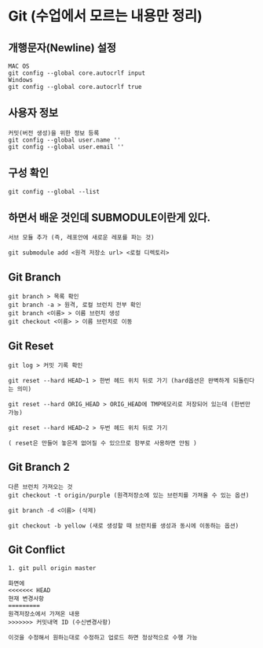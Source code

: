 # Git (수업에서 모르는 내용만 정리)

## 개행문자(Newline) 설정
```
MAC OS
git config --global core.autocrlf input
Windows
git config --global core.autocrlf true
```

## 사용자 정보
```
커밋(버전 생성)을 위한 정보 등록
git config --global user.name ''
git config --global user.email ''
```

## 구성 확인
```
git config --global --list
```

## 하면서 배운 것인데 SUBMODULE이란게 있다.
```
서브 모듈 추가 (즉, 레포안에 새로운 레포를 파는 것)

git submodule add <원격 저장소 url> <로컬 디렉토리>
```

## Git Branch
```
git branch > 목록 확인
git branch -a > 원격, 로컬 브런치 전부 확인
git branch <이름> > 이름 브런치 생성
git checkout <이름> > 이름 브런치로 이동
```

## Git Reset
```
git log > 커밋 기록 확인

git reset --hard HEAD~1 > 한번 헤드 위치 뒤로 가기 (hard옵션은 완벽하게 되돌린다는 의미)

git reset --hard ORIG_HEAD > ORIG_HEAD에 TMP메모리로 저장되어 있는데 (한번만 가능)

git reset --hard HEAD~2 > 두번 헤드 위치 뒤로 가기

( reset은 만들어 놓은게 없어질 수 있으므로 함부로 사용하면 안됨 )
```

## Git Branch 2
```
다른 브런치 가져오는 것
git checkout -t origin/purple (원격저장소에 있는 브런치를 가져올 수 있는 옵션)

git branch -d <이름> (삭제)

git checkout -b yellow (새로 생성할 때 브런치를 생성과 동시에 이동하는 옵션)
```

## Git Conflict
```
1. git pull origin master

화면에
<<<<<<< HEAD
현재 변경사항
=========
원격저장소에서 가져온 내용
>>>>>>> 커밋내역 ID (수신변경사항)

이것을 수정해서 원하는대로 수정하고 업로드 하면 정상적으로 수행 가능
```